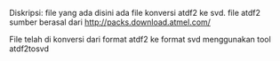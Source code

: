 Diskripsi:
file yang ada disini ada file konversi atdf2 ke svd. file atdf2 sumber berasal dari http://packs.download.atmel.com/ 

File telah di konversi dari format atdf2 ke format svd menggunakan tool atdf2tosvd

